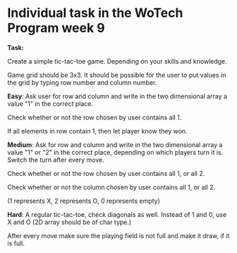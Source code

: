 # Individual task in the WoTech Program week 9

**Task:**

Create a simple tic-tac-toe game. Depending on your skills and knowledge.

Game grid should be 3x3. It should be possible for the user to put values in the grid by typing row number and column number.



**Easy**: Ask user for row and column and write in the two dimensional array a value "1" in the correct place.

Check whether or not the row chosen by user contains all 1.

If all elements in row contain 1, then let player know they won.

**Medium**: Ask for row and column and write in the two dimensional array a value "1" or "2" in the correct place, depending on which players turn it is. Switch the turn after every move.

Check whether or not the row chosen by user contains all 1, or all 2.

Check whether or not the column chosen by user contains all 1, or all 2.

(1 represents X, 2 represents O, 0 represents empty)

**Hard**: A regular tic-tac-toe, check diagonals as well. Instead of 1 and 0, use X and O (2D array should be of char type.)

After every move make sure the playing field is not full and make it draw, if it is full.

